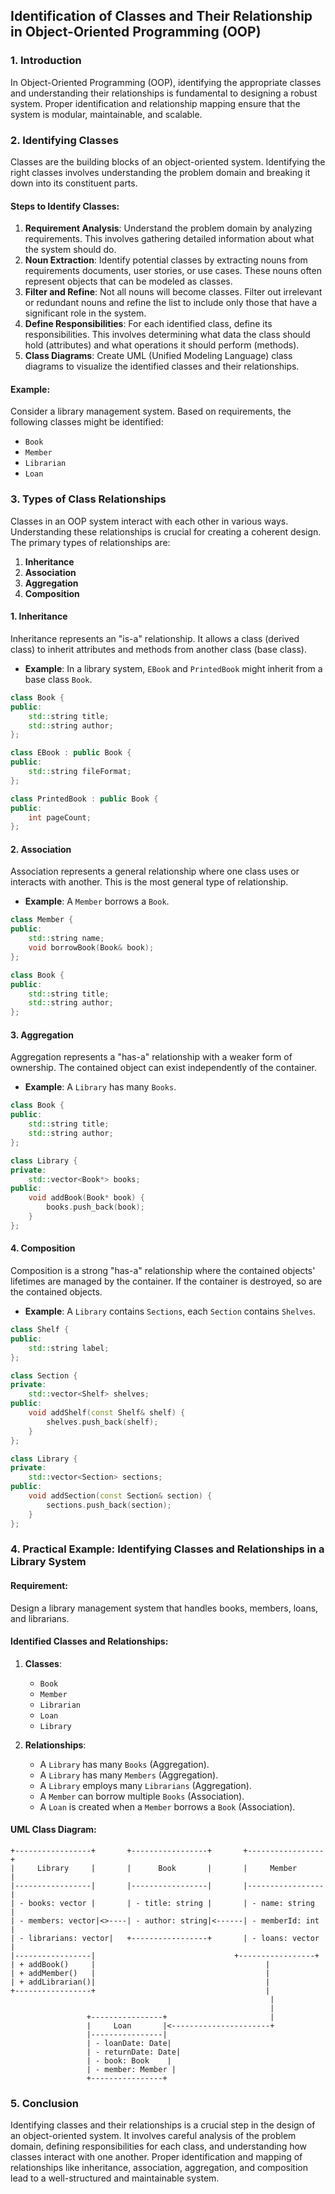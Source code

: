 ## Identification of Classes and Their Relationship in Object-Oriented Programming (OOP)

### 1. Introduction

In Object-Oriented Programming (OOP), identifying the appropriate classes and understanding their relationships is fundamental to designing a robust system. Proper identification and relationship mapping ensure that the system is modular, maintainable, and scalable.

### 2. Identifying Classes

Classes are the building blocks of an object-oriented system. Identifying the right classes involves understanding the problem domain and breaking it down into its constituent parts.

#### Steps to Identify Classes:

1. **Requirement Analysis**: Understand the problem domain by analyzing requirements. This involves gathering detailed information about what the system should do.
2. **Noun Extraction**: Identify potential classes by extracting nouns from requirements documents, user stories, or use cases. These nouns often represent objects that can be modeled as classes.
3. **Filter and Refine**: Not all nouns will become classes. Filter out irrelevant or redundant nouns and refine the list to include only those that have a significant role in the system.
4. **Define Responsibilities**: For each identified class, define its responsibilities. This involves determining what data the class should hold (attributes) and what operations it should perform (methods).
5. **Class Diagrams**: Create UML (Unified Modeling Language) class diagrams to visualize the identified classes and their relationships.

#### Example:

Consider a library management system. Based on requirements, the following classes might be identified:

- `Book`
- `Member`
- `Librarian`
- `Loan`

### 3. Types of Class Relationships

Classes in an OOP system interact with each other in various ways. Understanding these relationships is crucial for creating a coherent design. The primary types of relationships are:

1. **Inheritance**
2. **Association**
3. **Aggregation**
4. **Composition**

#### 1. Inheritance

Inheritance represents an "is-a" relationship. It allows a class (derived class) to inherit attributes and methods from another class (base class).

- **Example**: In a library system, `EBook` and `PrintedBook` might inherit from a base class `Book`.

```cpp
class Book {
public:
    std::string title;
    std::string author;
};

class EBook : public Book {
public:
    std::string fileFormat;
};

class PrintedBook : public Book {
public:
    int pageCount;
};
```

#### 2. Association

Association represents a general relationship where one class uses or interacts with another. This is the most general type of relationship.

- **Example**: A `Member` borrows a `Book`.

```cpp
class Member {
public:
    std::string name;
    void borrowBook(Book& book);
};

class Book {
public:
    std::string title;
    std::string author;
};
```

#### 3. Aggregation

Aggregation represents a "has-a" relationship with a weaker form of ownership. The contained object can exist independently of the container.

- **Example**: A `Library` has many `Books`.

```cpp
class Book {
public:
    std::string title;
    std::string author;
};

class Library {
private:
    std::vector<Book*> books;
public:
    void addBook(Book* book) {
        books.push_back(book);
    }
};
```

#### 4. Composition

Composition is a strong "has-a" relationship where the contained objects' lifetimes are managed by the container. If the container is destroyed, so are the contained objects.

- **Example**: A `Library` contains `Sections`, each `Section` contains `Shelves`.

```cpp
class Shelf {
public:
    std::string label;
};

class Section {
private:
    std::vector<Shelf> shelves;
public:
    void addShelf(const Shelf& shelf) {
        shelves.push_back(shelf);
    }
};

class Library {
private:
    std::vector<Section> sections;
public:
    void addSection(const Section& section) {
        sections.push_back(section);
    }
};
```

### 4. Practical Example: Identifying Classes and Relationships in a Library System

#### Requirement:

Design a library management system that handles books, members, loans, and librarians.

#### Identified Classes and Relationships:

1. **Classes**:
   - `Book`
   - `Member`
   - `Librarian`
   - `Loan`
   - `Library`

2. **Relationships**:
   - A `Library` has many `Books` (Aggregation).
   - A `Library` has many `Members` (Aggregation).
   - A `Library` employs many `Librarians` (Aggregation).
   - A `Member` can borrow multiple `Books` (Association).
   - A `Loan` is created when a `Member` borrows a `Book` (Association).

#### UML Class Diagram:

```plaintext
+-----------------+       +-----------------+       +-----------------+
|     Library     |       |      Book       |       |     Member      |
|-----------------|       |-----------------|       |-----------------|
| - books: vector |       | - title: string |       | - name: string  |
| - members: vector|<>----| - author: string|<------| - memberId: int |
| - librarians: vector|   +-----------------+       | - loans: vector |
|-----------------|                               +-----------------+
| + addBook()     |                                      |
| + addMember()   |                                      |
| + addLibrarian()|                                      |
+-----------------+                                      |
                                                          |
                                                          |
                 +----------------+                       |
                 |     Loan       |<----------------------+
                 |----------------|
                 | - loanDate: Date|
                 | - returnDate: Date|
                 | - book: Book    |
                 | - member: Member |
                 +----------------+
```

### 5. Conclusion

Identifying classes and their relationships is a crucial step in the design of an object-oriented system. It involves careful analysis of the problem domain, defining responsibilities for each class, and understanding how classes interact with one another. Proper identification and mapping of relationships like inheritance, association, aggregation, and composition lead to a well-structured and maintainable system.